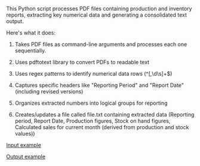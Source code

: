 This Python script processes PDF files containing production and inventory reports, extracting key numerical data and generating a consolidated text output. 

Here's what it does:

1. Takes PDF files as command-line arguments and processes each one sequentially.

2. Uses pdftotext library to convert PDFs to readable text

3. Uses regex patterns to identify numerical data rows (^[,\d\s]+$)

4. Captures specific headers like "Reporting Period" and "Report Date" (including revised versions)

5. Organizes extracted numbers into logical groups for reporting

6. Creates/updates a file called file.txt containing extracted data (Reporting period, Report Date, Production figures, Stock on hand figures, Calculated sales for current month (derived from production and stock values))

[Input example](https://github.com/Evaldas-Koncevicius/pdf-data-munging/blob/main/Input%20example.pdf)

[Output example](https://github.com/Evaldas-Koncevicius/pdf-data-munging/blob/main/Output%20example.txt)

